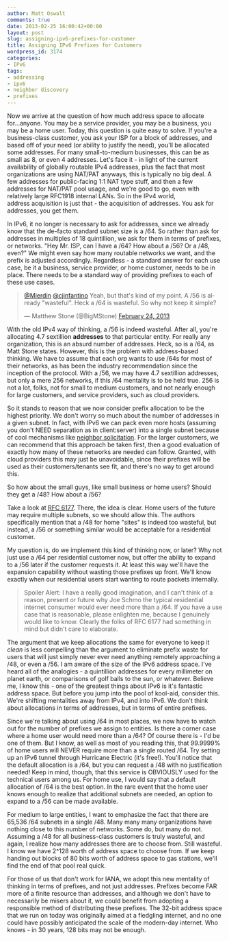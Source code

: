 ```yaml
---
author: Matt Oswalt
comments: true
date: 2013-02-25 16:00:42+00:00
layout: post
slug: assigning-ipv6-prefixes-for-customer
title: Assigning IPv6 Prefixes for Customers
wordpress_id: 3174
categories:
- IPv6
tags:
- addressing
- ipv6
- neighbor discovery
- prefixes
---
```


Now we arrive at the question of how much address space to allocate for...anyone. You may be a service provider, you may be a business, you may be a home user. Today, this question is quite easy to solve. If you're a business-class customer, you ask your ISP for a block of addresses, and based off of your need (or ability to justify the need), you'll be allocated some addresses. For many small-to-medium businesses, this can be as small as 8, or even 4 addresses. Let's face it - in light of the current availability of globally routable IPv4 addresses, plus the fact that most organizations are using NAT/PAT anyways, this is typically no big deal. A few addresses for public-facing 1:1 NAT type stuff, and then a few addresses for NAT/PAT pool usage, and we're good to go, even with relatively large RFC1918 internal LANs. So in the IPv4 world, address acquisition is just that - the acquisition of addresses. You ask for addresses, you get them.

In IPv6, it no longer is necessary to ask for addresses, since we already know that the de-facto standard subnet size is a /64. So rather than ask for addresses in multiples of 18 quintillion, we ask for them in terms of prefixes, or networks. "Hey Mr. ISP, can I have a /64? How about a /56? Or a /48, even?" We might even say how many routable networks we want, and the prefix is adjusted accordingly. Regardless - a standard answer for each use case, be it a business, service provider, or home customer, needs to be in place. There needs to be a standard way of providing prefixes to each of these use cases.

<blockquote class="twitter-tweet" lang="en"><p lang="en" dir="ltr"><a href="https://twitter.com/Mierdin">@Mierdin</a> <a href="https://twitter.com/cjinfantino">@cjinfantino</a> Yeah, but that&#39;s kind of my point. A /56 is already &quot;wasteful&quot;. Heck a /64 is wasteful. So why not keep it simple?</p>&mdash; Matthew Stone (@BigMStone) <a href="https://twitter.com/BigMStone/status/305776712220803072">February 24, 2013</a></blockquote>
<script async src="//platform.twitter.com/widgets.js" charset="utf-8"></script>

With the old IPv4 way of thinking, a /56 is indeed wasteful. After all, you're allocating 4.7 sextillion **addresses** to that particular entity. For really any organization, this is an absurd number of addresses. Heck, so is a /64, as Matt Stone states. However, this is the problem with address-based thinking. We have to assume that each org wants to use /64s for most of their networks, as has been the industry recommendation since the inception of the protocol. With a /56, we may have 4.7 sextillion addresses, but only a mere 256 networks, if this /64 mentality is to be held true. 256 is not a lot, folks, not for small to medium customers, and not nearly enough for large customers, and service providers, such as cloud providers.

So it stands to reason that we now consider prefix allocation to be the highest priority. We don't worry so much about the number of addresses in a given subnet. In fact, with IPv6 we can pack even more hosts (assuming you don't NEED separation as in client:server) into a single subnet because of cool mechanisms like [neighbor solicitation](http://keepingitclassless.net/2011/10/neighbor-solicitation-ipv6s-replacement-for-arp/). For the larger customers, we can recommend that this approach be taken first, then a good evaluation of exactly how many of these networks are needed can follow. Granted, with cloud providers this may just be unavoidable, since their prefixes will be used as their customers/tenants see fit, and there's no way to get around this.

So how about the small guys, like small business or home users? Should they get a /48? How about a /56?

Take a look at [RFC 6177](http://tools.ietf.org/html/rfc6177). There, the idea is clear. Home users of the future may require multiple subnets, so we should allow this. The authors specifically mention that a /48 for home "sites" is indeed too wasteful, but instead, a /56 or something similar would be acceptable for a residential customer.

My question is, do we implement this kind of thinking now, or later? Why not just use a /64 per residential customer now, but offer the ability to expand to a /56 later if the customer requests it. At least this way we'll have the expansion capability without wasting those prefixes up front. We'll know exactly when our residential users start wanting to route packets internally.

> Spoiler Alert: I have a really good imagination, and I can't think of a reason, present or future why Joe Schmo the typical residential internet consumer would ever need more than a /64. If you have a use case that is reasonable, please enlighten me, because I genuinely would like to know. Clearly the folks of RFC 6177 had something in mind but didn't care to elaborate.

The argument that we keep allocations the same for everyone to keep it *clean* is less compelling than the argument to eliminate prefix waste for users that will just simply never ever need anything remotely approaching a /48, or even a /56. I am aware of the size of the IPv6 address space. I've heard all of the analogies - a quintillion addresses for every millimeter on planet earth, or comparisons of golf balls to the sun, or whatever. Believe me, I know this - one of the greatest things about IPv6 is it's fantastic address space. But before you jump into the pool of kool-aid, consider this. We're shifting mentalities away from IPv4, and into IPv6. We don't think about allocations in terms of addresses, but in terms of entire prefixes.

Since we're talking about using /64 in most places, we now have to watch out for the number of prefixes we assign to entities. Is there a corner case where a home user would need more than a /64? Of course there is - I'd be one of them. But I know, as well as most of you reading this, that 99.9999% of home users will NEVER require more than a single routed /64. Try setting up an IPv6 tunnel through Hurricane Electric (it's free!). You'll notice that the default allocation is a /64, but you can request a /48 with no justification needed! Keep in mind, though, that this service is OBVIOUSLY used for the technical users among us. For home use, I would say that a default allocation of /64 is the best option. In the rare event that the home user knows enough to realize that additional subnets are needed, an option to expand to a /56 can be made available.

For medium to large entities, I want to emphasize the fact that there are 65,536 /64 subnets in a single /48. Many many many organizations have nothing close to this number of networks. Some do, but many do not. Assuming a /48 for all business-class customers is truly wasteful, and again, I realize how many addresses there are to choose from. Still wasteful. I know we have 2^128 worth of address space to choose from. If we keep handing out blocks of 80 bits worth of address space to gas stations, we'll find the end of that pool real quick.

For those of us that don't work for IANA, we adopt this new mentality of thinking in terms of prefixes, and not just addresses. Prefixes become FAR more of a finite resource than addresses, and although we don't have to necessarily be misers about it, we could benefit from adopting a responsible method of distributing these prefixes. The 32-bit address space that we run on today was originally aimed at a fledgling internet, and no one could have possibly anticipated the scale of the modern-day internet. Who knows - in 30 years, 128 bits may not be enough.
